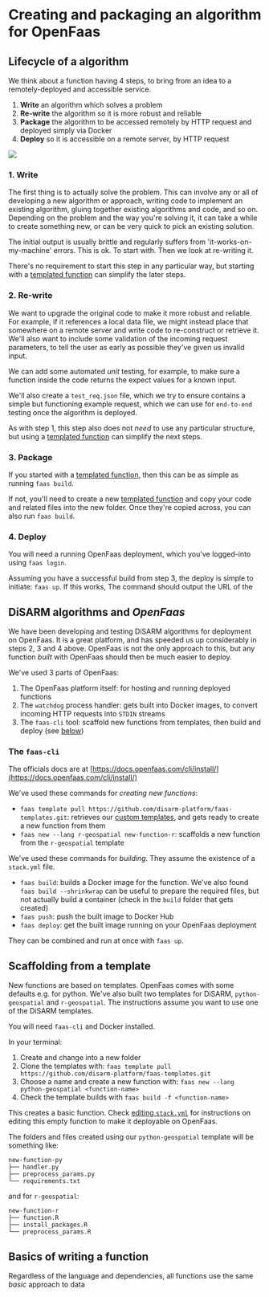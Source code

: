 # Creating and packaging an algorithm for OpenFaas

## Lifecycle of a algorithm

We think about a function having 4 steps, to bring from an idea to a remotely-deployed and accessible service.

1. **Write** an algorithm which solves a problem
2. **Re-write** the algorithm so it is more robust and reliable
3. **Package** the algorithm to be accessed remotely by HTTP request and deployed simply via Docker
4. **Deploy** so it is accessible on a remote server, by HTTP request

![](https://github.com/disarm-platform/docs/tree/29b1a875dfd97b9332cd1eae0ce2ea4999205f52/Users/jonathan/Dv-DiSARM/docs/api-docs/creating-and-deploying-functions/3%20steps.png)

### 1. Write

The first thing is to actually solve the problem. This can involve any or all of developing a new algorithm or approach, writing code to implement an existing algorithm, gluing together existing algorithms and code, and so on. Depending on the problem and the way you're solving it, it can take a while to create something new, or can be very quick to pick an existing solution.

The initial output is usually brittle and regularly suffers from 'it-works-on-my-machine' errors. This is ok. To start with. Then we look at re-writing it.

There's no requirement to start this step in any particular way, but starting with a [templated function](creating.md) can simplify the later steps.

### 2. Re-write

We want to upgrade the original code to make it more robust and reliable. For example, if it references a local data file, we might instead place that somewhere on a remote server and write code to re-construct or retrieve it. We'll also want to include some validation of the incoming request parameters, to tell the user as early as possible they've given us invalid input.

We can add some automated _unit_ testing, for example, to make sure a function inside the code returns the expect values for a known input.

We'll also create a `test_req.json` file, which we try to ensure contains a simple but functioning example request, which we can use for `end-to-end` testing once the algorithm is deployed.

As with step 1, this step also does not _need_ to use any particular structure, but using a [templated function](creating.md) can simplify the next steps.

### 3. Package

If you started with a [templated function](creating.md), then this can be as simple as running `faas build`.

If not, you'll need to create a new [templated function](creating.md) and copy your code and related files into the new folder. Once they're copied across, you can also run `faas build`.

### 4. Deploy

You will need a running OpenFaas deployment, which you've logged-into using `faas login`.

Assuming you have a successful build from step 3, the deploy is simple to initiate: `faas up`. If this works, The command should output the URL of the

## DiSARM algorithms and _OpenFaas_

We have been developing and testing DiSARM algorithms for deployment on OpenFaas. It is a great platform, and has speeded us up considerably in steps 2, 3 and 4 above. OpenFaas is not the only approach to this, but any function _built_ with OpenFaas should then be much easier to deploy.

We've used 3 parts of OpenFaas:

1. The OpenFaas platform itself: for hosting and running deployed functions
2. The `watchdog` process handler: gets built into Docker images, to convert incoming HTTP requests into `STDIN` streams 
3. The `faas-cli` tool: scaffold new functions from templates, then build and deploy \(see [below](creating.md#the-faas-cli)\)

### The `faas-cli`

The officials docs are at [https://docs.openfaas.com/cli/install/](https://docs.openfaas.com/cli/install/)

We've used these commands for _creating new functions_:

* `faas template pull https://github.com/disarm-platform/faas-templates.git`: retrieves our [custom templates](creating.md#scaffolding-from-a-template), and gets ready to create a new function from them
* `faas new --lang r-geospatial new-function-r`: scaffolds a new function from the `r-geospatial` template

We've used these commands for _building_. They assume the existence of a `stack.yml` file.

* `faas build`: builds a Docker image for the function. We've also found `faas build --shrinkwrap` can be useful to prepare the required files, but not actually build a container \(check in the `build` folder that gets created\)
* `faas push`: push the built image to Docker Hub
* `faas deploy`: get the built image running on your OpenFaas deployment

They can be combined and run at once with `faas up`.

## Scaffolding from a template

New functions are based on templates. OpenFaas comes with some defaults e.g. for python. We've also built two templates for DiSARM, `python-geospatial` and `r-geospatial`. The instructions assume you want to use one of the DiSARM templates.

You will need `faas-cli` and Docker installed.

In your terminal:

1. Create and change into a new folder
2. Clone the templates with: `faas template pull https://github.com/disarm-platform/faas-templates.git`
3. Choose a name and create a new function with: `faas new --lang python-geospatial <function-name>`
4. Check the template builds with `faas build -f <function-name>`

This creates a basic function. Check [editing `stack.yml`](editing-stack-yml.md) for instructions on editing this empty function to make it deployable on OpenFaas.

The folders and files created using our `python-geospatial` template will be something like:

```text
new-function-py
├── handler.py
├── preprocess_params.py
└── requirements.txt
```

and for `r-geospatial`:

```text
new-function-r
├── function.R
├── install_packages.R
└── preprocess_params.R
```

## Basics of writing a function

Regardless of the language and dependencies, all functions use the same _basic_ approach to data

